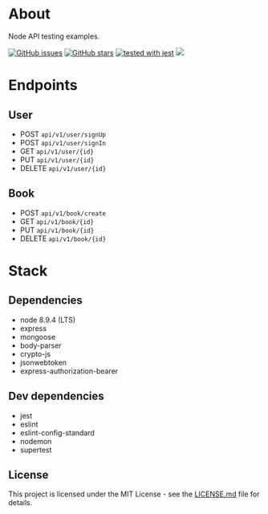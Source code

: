 # About
Node API testing examples.

[![GitHub issues](https://img.shields.io/github/issues/onildoaguiar/node-api-testing-examplessvg "GitHub issues")](https://github.com/onildoaguiar/node-api-testing-examples)
[![GitHub stars](https://img.shields.io/github/stars/onildoaguiar/node-api-testing-examples.svg "GitHub stars")](https://github.com/onildoaguiar/node-api-testing-examples)
[![tested with jest](https://img.shields.io/badge/tested_with-jest-99424f.svg)](https://github.com/facebook/jest)
<img src="https://img.shields.io/badge/Language-%20JavaScript%20-f9e229.svg">


# Endpoints

## User
* POST `api/v1/user/signUp`
* POST `api/v1/user/signIn`
* GET `api/v1/user/{id}`
* PUT `api/v1/user/{id}`
* DELETE `api/v1/user/{id}`

## Book
* POST `api/v1/book/create`
* GET `api/v1/book/{id}`
* PUT `api/v1/book/{id}`
* DELETE `api/v1/book/{id}`

# Stack
## Dependencies

* node 8.9.4 (LTS)
* express
* mongoose
* body-parser
* crypto-js
* jsonwebtoken
* express-authorization-bearer

## Dev dependencies

* jest
* eslint
* eslint-config-standard
* nodemon
* supertest

## License

This project is licensed under the MIT License - see the [LICENSE.md](LICENSE.md) file for details.

